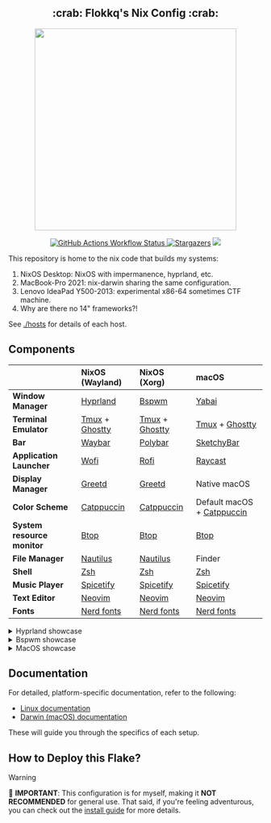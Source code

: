 <h2 align="center">:crab: Flokkq's Nix Config :crab:</h2>

<p align="center">
  <img src="https://raw.githubusercontent.com/catppuccin/catppuccin/main/assets/palette/macchiato.png" width="400" />
</p>

<p align="center">
	<a href="https://github.com/Flokkq/nixos/actions">
        <img alt="GitHub Actions Workflow Status" src="https://img.shields.io/github/actions/workflow/status/Flokkq/nixOS/check.yml?style=for-the-badge&logo=starship&color=DD7878&logoColor=D9E0EE&labelColor=302D41">
	<a href="https://github.com/flokkq/nixOS/stargazers">
		<img alt="Stargazers" src="https://img.shields.io/github/stars/flokkq/nixOS?style=for-the-badge&logo=starship&color=C9CBFF&logoColor=D9E0EE&labelColor=302D41"></a>
    <a href="https://nixos.org/">
        <img src="https://img.shields.io/badge/NixOS-24.11-informational.svg?style=for-the-badge&logo=nixos&color=F2CDCD&logoColor=D9E0EE&labelColor=302D41"></a>
</p>

This repository is home to the nix code that builds my systems:

1. NixOS Desktop: NixOS with impermanence, hyprland, etc.
2. MacBook-Pro 2021: nix-darwin sharing the same configuration.
3. Lenovo IdeaPad Y500-2013: experimental x86-64 sometimes CTF machine.
4. Why are there no 14" frameworks?!

See [./hosts](./hosts) for details of each host.

## Components

|                             | NixOS (Wayland)                                      | NixOS (Xorg)                                         | macOS                                   |
| --------------------------- | :--------------------------------------------------- | :--------------------------------------------------- | :-------------------------------------- |
| **Window Manager**          | [Hyprland][Hyprland]                                 | [Bspwm][Bspwm]                                       | [Yabai][Yabai]                          |
| **Terminal Emulator**       | [Tmux][Tmux] + [Ghostty][Ghostty]                    | [Tmux][Tmux] + [Ghostty][Ghostty]                    | [Tmux][Tmux] + [Ghostty][Ghostty]       |
| **Bar**                     | [Waybar][Waybar]                                     | [Polybar][Polybar]                                   | [SketchyBar][SketchyBar]                |
| **Application Launcher**    | [Wofi][Wofi]                                         | [Rofi][Rofi]                                         | [Raycast][Raycast]                      |
| **Display Manager**         | [Greetd][Greetd]                                     | [Greetd][Greetd]                                     | Native macOS                            |
| **Color Scheme**            | [Catppuccin][Catppuccin]                             | [Catppuccin][Catppuccin]                             | Default macOS + [Catppuccin][Catppuccin]|
| **System resource monitor** | [Btop][Btop]                                         | [Btop][Btop]                                         | [Btop][Btop]                            |
| **File Manager**            | [Nautilus][Nautilus]                                 | [Nautilus][Nautilus]                                 | Finder                                  |
| **Shell**                   | [Zsh][Zsh]                                           | [Zsh][Zsh]                                           | [Zsh][Zsh]                              |
| **Music Player**            | [Spicetify][Spicetify]                               | [Spicetify][Spicetify]                               | [Spicetify][Spicetify]                  |
| **Text Editor**             | [Neovim][Neovim]                                     | [Neovim][Neovim]                                     | [Neovim][Neovim]                        |
| **Fonts**                   | [Nerd fonts][Nerd fonts]                             | [Nerd fonts][Nerd fonts]                             | [Nerd fonts][Nerd fonts]                |

<details>
    <summary>Hyprland showcase</summary>
    <video controls src=".media/hyprland.mp4" width="800">
        Your browser does not support the video tag.
    </video>
</details>


<details>
    <summary>Bspwm showcase</summary>
    <p>Still WIP :/</p>
</details>

<details>
    <summary>MacOS showcase</summary>
    <video controls src=".media/darwin.mp4" width="800">
        Your browser does not support the video tag.
    </video>
</details>

## Documentation

For detailed, platform-specific documentation, refer to the following:

- [Linux documentation](hosts/linux/README.md)
- [Darwin (macOS) documentation](hosts/darwin/README.md)

These will guide you through the specifics of each setup.

## How to Deploy this Flake?

> [!WARNING]
> :red_circle: **IMPORTANT**: This configuration is for myself, making it **NOT RECOMMENDED** for general use.
> That said, if you're feeling adventurous, you can check out the [install guide](INSTALL.md) for more details.

[Hyprland]: https://github.com/hyprwm/Hyprland
[Yabai]: https://github.com/koekeishiya/yabai
[Tmux]: https://github.com/tmux/tmux
[Kitty]: https://github.com/kovidgoyal/kitty
[iTerm]: https://iterm2.com/
[Waybar]: https://github.com/Alexays/Waybar
[SketchyBar]: https://github.com/FelixKratz/SketchyBar
[Wofi]: https://hg.sr.ht/~scoopta/wofi
[Raycast]: https://www.raycast.com/
[Greetd]: https://wiki.alpinelinux.org/wiki/Greetd
[Catppuccin]: https://github.com/catppuccin/catppuccin
[Rosepine]: https://github.com/rose-pine/gtk
[Btop]: https://github.com/aristocratos/btop
[Nautilus]: https://gitlab.gnome.org/GNOME/nautilus
[Zsh]: https://www.zsh.org/
[Spicetify]: https://github.com/khanhas/spicetify-cli
[Neovim]: https://github.com/neovim/neovim
[Nerd fonts]: https://github.com/ryanoasis/nerd-fonts
[Ghostty]: https://ghostty.org
[Bspwm]: https://github.com/baskerville/bspwm
[Polybar]: https://github.com/polybar/polybar
[Rofi]: https://github.com/davatorium/rofi
